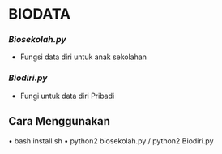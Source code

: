 # BIODATA
### *Biosekolah.py*
- Fungsi data diri untuk anak sekolahan
### *Biodiri.py*
- Fungi untuk data diri Pribadi

## Cara Menggunakan
• bash install.sh
• python2 biosekolah.py / python2 Biodiri.py
